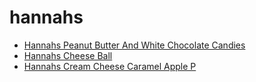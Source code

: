 # hannahs

 * [Hannahs Peanut Butter And White Chocolate Candies](../index/h/hannahs-peanut-butter-and-white-chocolate-candies-107721.json)
 * [Hannahs Cheese Ball](../index/h/hannahs-cheese-ball.json)
 * [Hannahs Cream Cheese Caramel Apple P](../index/h/hannahs-cream-cheese-caramel-apple-p.json)
